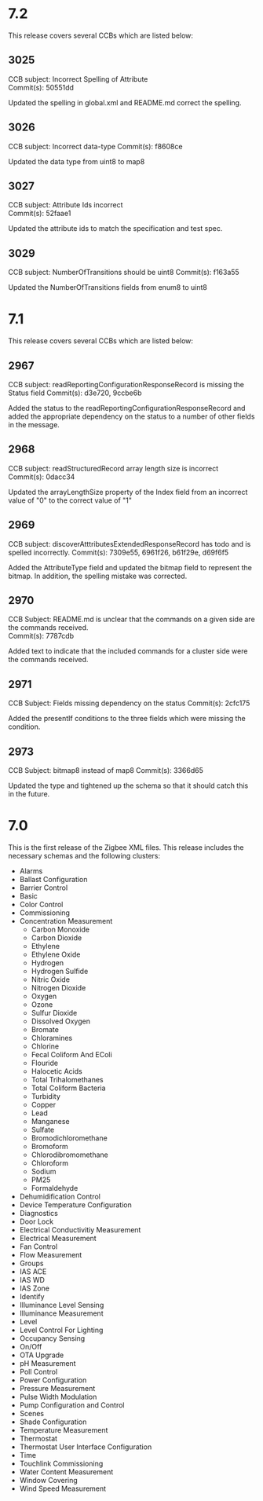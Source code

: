 7.2
===
This release covers several CCBs which are listed below:

3025
----
CCB subject: Incorrect Spelling of Attribute	
Commit(s): 50551dd

Updated the spelling in global.xml and README.md correct the spelling.

3026
----
CCB subject: Incorrect data-type
Commit(s): f8608ce

Updated the data type from uint8 to map8

3027
----
CCB subject: Attribute Ids incorrect	
Commit(s): 52faae1

Updated the attribute ids to match the specification and test spec.

3029
----
CCB subject: NumberOfTransitions should be uint8
Commit(s): f163a55

Updated the NumberOfTransitions fields from enum8 to uint8

7.1
===
This release covers several CCBs which are listed below:

2967
----
CCB subject: readReportingConfigurationResponseRecord is missing the Status field
Commit(s): d3e720, 9ccbe6b

Added the status to the readReportingConfigurationResponseRecord and added the appropriate dependency on the status to a number of other fields in the message.

2968
----
CCB subject: readStructuredRecord array length size is incorrect
Commit(s): 0dacc34

Updated the arrayLengthSize property of the Index field from an incorrect value of "0" to the correct value of "1"

2969
----
CCB subject: discoverAtttributesExtendedResponseRecord has todo and is spelled incorrectly.
Commit(s): 7309e55, 6961f26, b61f29e, d69f6f5

Added the AttributeType field and updated the bitmap field to represent the bitmap. In addition, the spelling mistake was corrected.

2970
----
CCB Subject: README.md is unclear that the commands on a given side are the commands received.	
Commit(s): 7787cdb

Added text to indicate that the included commands for a cluster side were the commands received.

2971
----
CCB Subject: Fields missing dependency on the status
Commit(s): 2cfc175

Added the presentIf conditions to the three fields which were missing the condition.

2973
----
CCB Subject: bitmap8 instead of map8
Commit(s): 3366d65

Updated the type and tightened up the schema so that it should catch this in the future.

7.0
===
This is the first release of the Zigbee XML files. This release includes the necessary schemas and the following clusters:

* Alarms
* Ballast Configuration
* Barrier Control
* Basic
* Color Control
* Commissioning
* Concentration Measurement 
    - Carbon Monoxide
    - Carbon Dioxide
    - Ethylene
    - Ethylene Oxide
    - Hydrogen
    - Hydrogen Sulfide
    - Nitric Oxide
    - Nitrogen Dioxide
    - Oxygen
    - Ozone
    - Sulfur Dioxide
    - Dissolved Oxygen
    - Bromate
    - Chloramines
    - Chlorine
    - Fecal Coliform And EColi
    - Flouride
    - Halocetic Acids
    - Total Trihalomethanes
    - Total Coliform Bacteria
    - Turbidity
    - Copper
    - Lead
    - Manganese
    - Sulfate
    - Bromodichloromethane
    - Bromoform
    - Chlorodibromomethane
    - Chloroform
    - Sodium
    - PM25
    - Formaldehyde
* Dehumidification Control
* Device Temperature Configuration
* Diagnostics
* Door Lock
* Electrical Conductivitiy Measurement
* Electrical Measurement
* Fan Control
* Flow Measurement
* Groups
* IAS ACE
* IAS WD
* IAS Zone
* Identify
* Illuminance Level Sensing
* Illuminance Measurement
* Level
* Level Control For Lighting
* Occupancy Sensing
* On/Off
* OTA Upgrade
* pH Measurement
* Poll Control
* Power Configuration
* Pressure Measurement
* Pulse Width Modulation
* Pump Configuration and Control
* Scenes
* Shade Configuration
* Temperature Measurement
* Thermostat
* Thermostat User Interface Configuration
* Time
* Touchlink Commissioning
* Water Content Measurement
* Window Covering
* Wind Speed Measurement

